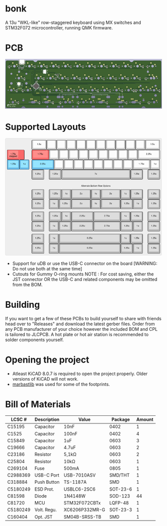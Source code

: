 # bonk
A 13u "WKL-like" row-staggered keyboard using MX switches and STM32F072 microcontroller, running QMK firmware.
 
# PCB
![PCB_BACK](https://github.com/arko9699/bonk/blob/main/pcb_back.png)

# Supported Layouts
![Supported Layouts](https://github.com/arko9699/bonk/blob/main/layouts.png)

* Support for uDB or use the USB-C connector on the board [WARNING: Do not use both at the same time]
* Cutouts for Gummy O-ring mounts
NOTE : For cost saving, either the JST connector OR the USB-C and related components may be omitted from the BOM.

# Building 
If you want to get a few of these PCBs to build yourself to share with friends head over to "Releases" and download the latest gerber files. Order from any PCB manufacturer of your choice however the included BOM and CPL is tailored to JLCPCB. A hot plate or hot air station is recommended to solder components yourself. 

# Opening the project
* Atleast KiCAD 8.0.7 is required to open the project properly. Older versions of KiCAD will not work.
* [marbastlib](https://github.com/ebastler/marbastlib) was used for some of the footprints.

# Bill of Materials
|LCSC #  |Description|Value         |Package |Amount|
|--------|-----------|--------------|--------|------|
|C15195  |Capacitor  |10nF          |0402    |1     |
|C1525   |Capacitor  |100nF         |0402    |4     |
|C15849  |Capacitor  |1uF           |0603    |3     |
|C19666  |Capacitor  |4.7uF         |0603    |2     |
|C23186  |Resistor   |5,1kΩ         |0603    |2     |
|C25804  |Resistor   |10kΩ          |0603    |1     |
|C269104 |Fuse       |500mA         |0805    |1     |
|C2988369|USB-C Port |USB-7010ASV   |SMD/THT |1     |
|C318884 |Push Button|TS-1187A      |SMD     |1     |
|C5180249|ESD Prot.  |USBLC6-2SC6   |SOT-23-6|1     |
|C81598  |Diode      |1N4148W       |SOD-123 |44    |
|C81720  |MCU        |STM32F072CBTx |LQFP-48 |1     |
|C5180249|Volt. Regu.|XC6206P332MR-G|SOT-23-3|1     |
|C160404 |Opt. JST   |SM04B-SRSS-TB |SMD     |1     |
